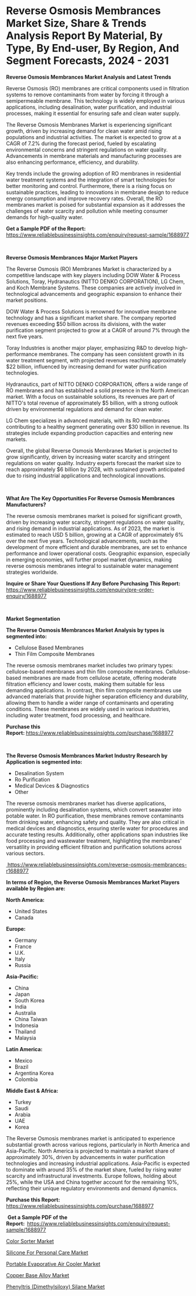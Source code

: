 <p><h1>Reverse Osmosis Membrances Market Size, Share & Trends Analysis Report By Material, By Type, By End-user, By Region, And Segment Forecasts, 2024 - 2031</h1></p><p><strong>Reverse Osmosis Membrances Market Analysis and Latest Trends</strong></p>
<p><p>Reverse Osmosis (RO) membranes are critical components used in filtration systems to remove contaminants from water by forcing it through a semipermeable membrane. This technology is widely employed in various applications, including desalination, water purification, and industrial processes, making it essential for ensuring safe and clean water supply.</p><p>The Reverse Osmosis Membranes Market is experiencing significant growth, driven by increasing demand for clean water amid rising populations and industrial activities. The market is expected to grow at a CAGR of 7.2% during the forecast period, fueled by escalating environmental concerns and stringent regulations on water quality. Advancements in membrane materials and manufacturing processes are also enhancing performance, efficiency, and durability.</p><p>Key trends include the growing adoption of RO membranes in residential water treatment systems and the integration of smart technologies for better monitoring and control. Furthermore, there is a rising focus on sustainable practices, leading to innovations in membrane design to reduce energy consumption and improve recovery rates. Overall, the RO membranes market is poised for substantial expansion as it addresses the challenges of water scarcity and pollution while meeting consumer demands for high-quality water.</p></p>
<p><strong>Get a Sample PDF of the Report:&nbsp;</strong> <a href="https://www.reliablebusinessinsights.com/enquiry/request-sample/1688977?utm_campaign=63&utm_medium=2&utm_source=Github&utm_content=ia&utm_term=17102024&utm_id=reverse-osmosis-membrances">https://www.reliablebusinessinsights.com/enquiry/request-sample/1688977</a></p>
<p>&nbsp;</p>
<p><strong>Reverse Osmosis Membrances Major Market Players</strong></p>
<p><p>The Reverse Osmosis (RO) Membranes Market is characterized by a competitive landscape with key players including DOW Water & Process Solutions, Toray, Hydranautics (NITTO DENKO CORPORATION), LG Chem, and Koch Membrane Systems. These companies are actively involved in technological advancements and geographic expansion to enhance their market positions.</p><p>DOW Water & Process Solutions is renowned for innovative membrane technology and has a significant market share. The company reported revenues exceeding $50 billion across its divisions, with the water purification segment projected to grow at a CAGR of around 7% through the next five years.</p><p>Toray Industries is another major player, emphasizing R&D to develop high-performance membranes. The company has seen consistent growth in its water treatment segment, with projected revenues reaching approximately $22 billion, influenced by increasing demand for water purification technologies.</p><p>Hydranautics, part of NITTO DENKO CORPORATION, offers a wide range of RO membranes and has established a solid presence in the North American market. With a focus on sustainable solutions, its revenues are part of NITTO's total revenue of approximately $5 billion, with a strong outlook driven by environmental regulations and demand for clean water.</p><p>LG Chem specializes in advanced materials, with its RO membranes contributing to a healthy segment generating over $30 billion in revenue. Its strategies include expanding production capacities and entering new markets.</p><p>Overall, the global Reverse Osmosis Membranes Market is projected to grow significantly, driven by increasing water scarcity and stringent regulations on water quality. Industry experts forecast the market size to reach approximately $6 billion by 2028, with sustained growth anticipated due to rising industrial applications and technological innovations.</p></p>
<p>&nbsp;</p>
<p><strong>What Are The Key Opportunities For Reverse Osmosis Membrances Manufacturers?</strong></p>
<p><p>The reverse osmosis membranes market is poised for significant growth, driven by increasing water scarcity, stringent regulations on water quality, and rising demand in industrial applications. As of 2023, the market is estimated to reach USD 5 billion, growing at a CAGR of approximately 6% over the next five years. Technological advancements, such as the development of more efficient and durable membranes, are set to enhance performance and lower operational costs. Geographic expansion, especially in emerging economies, will further propel market dynamics, making reverse osmosis membranes integral to sustainable water management strategies worldwide.</p></p>
<p><strong>Inquire or Share Your Questions If Any Before Purchasing This Report:</strong> <a href="https://www.reliablebusinessinsights.com/enquiry/pre-order-enquiry/1688977?utm_campaign=63&utm_medium=2&utm_source=Github&utm_content=ia&utm_term=17102024&utm_id=reverse-osmosis-membrances">https://www.reliablebusinessinsights.com/enquiry/pre-order-enquiry/1688977</a></p>
<p>&nbsp;</p>
<p><strong>Market Segmentation</strong></p>
<p><strong>The Reverse Osmosis Membrances Market Analysis by types is segmented into:</strong></p>
<p><ul><li>Cellulose Based Membranes</li><li>Thin Film Composite Membranes</li></ul></p>
<p><p>The reverse osmosis membranes market includes two primary types: cellulose-based membranes and thin film composite membranes. Cellulose-based membranes are made from cellulose acetate, offering moderate filtration efficiency and lower costs, making them suitable for less demanding applications. In contrast, thin film composite membranes use advanced materials that provide higher separation efficiency and durability, allowing them to handle a wider range of contaminants and operating conditions. These membranes are widely used in various industries, including water treatment, food processing, and healthcare.</p></p>
<p><strong>Purchase this Report:&nbsp;</strong><a href="https://www.reliablebusinessinsights.com/purchase/1688977?utm_campaign=63&utm_medium=2&utm_source=Github&utm_content=ia&utm_term=17102024&utm_id=reverse-osmosis-membrances">https://www.reliablebusinessinsights.com/purchase/1688977</a></p>
<p>&nbsp;</p>
<p><strong>The Reverse Osmosis Membrances Market Industry Research by Application is segmented into:</strong></p>
<p><ul><li>Desalination System</li><li>Ro Purification</li><li>Medical Devices & Diagnostics</li><li>Other</li></ul></p>
<p><p>The reverse osmosis membranes market has diverse applications, prominently including desalination systems, which convert seawater into potable water. In RO purification, these membranes remove contaminants from drinking water, enhancing safety and quality. They are also critical in medical devices and diagnostics, ensuring sterile water for procedures and accurate testing results. Additionally, other applications span industries like food processing and wastewater treatment, highlighting the membranes' versatility in providing efficient filtration and purification solutions across various sectors.</p></p>
<p><a href="https://www.reliablebusinessinsights.com/reverse-osmosis-membrances-r1688977?utm_campaign=63&utm_medium=2&utm_source=Github&utm_content=ia&utm_term=17102024&utm_id=reverse-osmosis-membrances">&nbsp;https://www.reliablebusinessinsights.com/reverse-osmosis-membrances-r1688977</a></p>
<p><strong>In terms of Region, the Reverse Osmosis Membrances Market Players available by Region are:</strong></p>
<p>
    <p> <strong> North America: </strong>
        <ul>
            <li>United States</li>
            <li>Canada</li>
        </ul>
        </p> 
    <p> <strong> Europe: </strong>
        <ul>
            <li>Germany</li>
            <li>France</li>
            <li>U.K.</li>
            <li>Italy</li>
            <li>Russia</li>
        </ul>
        </p> 
    <p> <strong> Asia-Pacific: </strong>
        <ul>
            <li>China</li>
            <li>Japan</li>
            <li>South Korea</li>
            <li>India</li>
            <li>Australia</li>
            <li>China Taiwan</li>
            <li>Indonesia</li>
            <li>Thailand</li>
            <li>Malaysia</li>
        </ul>
        </p> 
    <p> <strong> Latin America: </strong>
        <ul>
            <li>Mexico</li>
            <li>Brazil</li>
            <li>Argentina Korea</li>
            <li>Colombia</li>
        </ul>
        </p> 
    <p> <strong> Middle East & Africa: </strong>
        <ul>
            <li>Turkey</li>
            <li>Saudi</li>
            <li>Arabia</li>
            <li>UAE</li>
            <li>Korea</li>
        </ul>
    </p>
    </p>
<p><p>The Reverse Osmosis membranes market is anticipated to experience substantial growth across various regions, particularly in North America and Asia-Pacific. North America is projected to maintain a market share of approximately 30%, driven by advancements in water purification technologies and increasing industrial applications. Asia-Pacific is expected to dominate with around 35% of the market share, fueled by rising water scarcity and infrastructural investments. Europe follows, holding about 25%, while the USA and China together account for the remaining 10%, reflecting their unique regulatory environments and demand dynamics.</p></p>
<p><strong>Purchase this Report: </strong><a href="https://www.reliablebusinessinsights.com/purchase/1688977?utm_campaign=63&utm_medium=2&utm_source=Github&utm_content=ia&utm_term=17102024&utm_id=reverse-osmosis-membrances">https://www.reliablebusinessinsights.com/purchase/1688977</a></p>
<p>&nbsp;<strong>Get a Sample PDF of the Report:&nbsp;&nbsp;</strong><a href="https://www.reliablebusinessinsights.com/enquiry/request-sample/1688977?utm_campaign=63&utm_medium=2&utm_source=Github&utm_content=ia&utm_term=17102024&utm_id=reverse-osmosis-membrances">https://www.reliablebusinessinsights.com/enquiry/request-sample/1688977</a></p>
<p><strong></strong></p>
<p><p><a href="https://issuu.com/reportprime-2/docs/color-sorter-market-size-2030.pptx_c8905f18bf4f46?utm_campaign=63&utm_medium=2&utm_source=Github&utm_content=ia&utm_term=17102024&utm_id=reverse-osmosis-membrances">Color Sorter Market</a></p><p><a href="https://github.com/rovj3gerson/Market-Research-Report-List-1/blob/main/silicone-for-personal-care-market.md?utm_campaign=63&utm_medium=2&utm_source=Github&utm_content=ia&utm_term=17102024&utm_id=reverse-osmosis-membrances">Silicone For Personal Care Market</a></p><p><a href="https://issuu.com/reportprime-2/docs/portable-evaporative-air-cooler-mar_b8accad335389c?utm_campaign=63&utm_medium=2&utm_source=Github&utm_content=ia&utm_term=17102024&utm_id=reverse-osmosis-membrances">Portable Evaporative Air Cooler Market</a></p><p><a href="https://www.linkedin.com/pulse/copper-base-alloy-market-opportunities-emerging-global-bjb9f?utm_campaign=63&utm_medium=2&utm_source=Github&utm_content=ia&utm_term=17102024&utm_id=reverse-osmosis-membrances">Copper Base Alloy Market</a></p><p><a href="https://github.com/maq4brod/Market-Research-Report-List-1/blob/main/phenyltris-dimethylsiloxy-silane-market.md?utm_campaign=63&utm_medium=2&utm_source=Github&utm_content=ia&utm_term=17102024&utm_id=reverse-osmosis-membrances">Phenyltris (Dimethylsiloxy) Silane Market</a></p></p>
